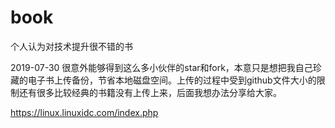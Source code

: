 # book
个人认为对技术提升很不错的书

2019-07-30
很意外能够得到这么多小伙伴的star和fork，本意只是想把我自己珍藏的电子书上传备份，节省本地磁盘空间。上传的过程中受到github文件大小的限制还有很多比较经典的书籍没有上传上来，后面我想办法分享给大家。

https://linux.linuxidc.com/index.php
